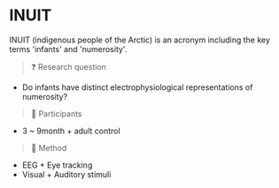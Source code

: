 # INUIT

INUIT (indigenous people of the Arctic) is an acronym including the key terms 'infants' and 'numerosity'.

> ❓ Research question
  * Do infants have distinct electrophysiological representations of numerosity?
> 👶 Participants
  * 3 ~ 9month + adult control
> 🔬 Method
  * EEG + Eye tracking
  * Visual + Auditory stimuli
